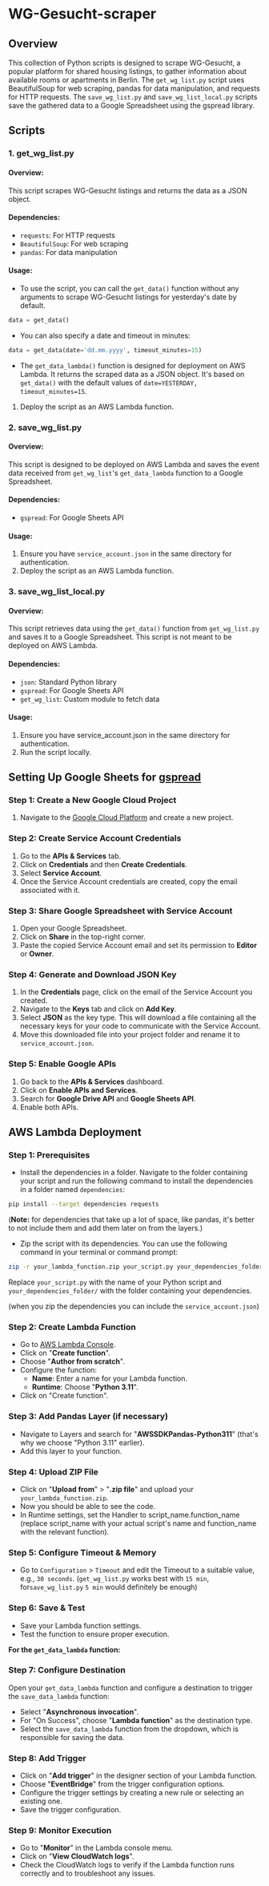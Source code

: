 # WG-Gesucht-scraper

## Overview
This collection of Python scripts is designed to scrape WG-Gesucht, a popular platform for shared housing listings, to gather information about available rooms or apartments in Berlin. The `get_wg_list.py` script uses BeautifulSoup for web scraping, pandas for data manipulation, and requests for HTTP requests. The `save_wg_list.py` and `save_wg_list_local.py` scripts save the gathered data to a Google Spreadsheet using the gspread library.

## Scripts

### 1. get_wg_list.py
#### Overview:
This script scrapes WG-Gesucht listings and returns the data as a JSON object.

#### Dependencies:
- `requests`: For HTTP requests
- `BeautifulSoup`: For web scraping
- `pandas`: For data manipulation

#### Usage:
- To use the script, you can call the `get_data()` function without any arguments to scrape WG-Gesucht listings for yesterday's date by default.
```python
data = get_data()
```

- You can also specify a date and timeout in minutes:
```python
data = get_data(date='dd.mm.yyyy', timeout_minutes=15)
```

- The `get_data_lambda()` function is designed for deployment on AWS Lambda. It returns the scraped data as a JSON object. It's based on `get_data()` with the default values of `date=YESTERDAY, timeout_minutes=15`.

1. Deploy the script as an AWS Lambda function.


### 2.  save_wg_list.py
#### Overview:
This script is designed to be deployed on AWS Lambda and saves the event data received from `get_wg_list`'s `get_data_lambda` function to a Google Spreadsheet.

#### Dependencies:
- `gspread`: For Google Sheets API

#### Usage:
1. Ensure you have `service_account.json` in the same directory for authentication.
2. Deploy the script as an AWS Lambda function.


### 3. save_wg_list_local.py
#### Overview:
This script retrieves data using the `get_data()` function from `get_wg_list.py` and saves it to a Google Spreadsheet. This script is not meant to be deployed on AWS Lambda.

#### Dependencies:
- `json`: Standard Python library
- `gspread`: For Google Sheets API
- `get_wg_list`: Custom module to fetch data

#### Usage:
1. Ensure you have service_account.json in the same directory for authentication.
2. Run the script locally.




## Setting Up Google Sheets for [gspread](https://docs.gspread.org/en/v6.0.0/)

### Step 1: Create a New Google Cloud Project
1. Navigate to the [Google Cloud Platform](https://console.cloud.google.com/) and create a new project.

### Step 2: Create Service Account Credentials
1. Go to the **APIs & Services** tab.
2. Click on **Credentials** and then **Create Credentials**.
3. Select **Service Account**.
4. Once the Service Account credentials are created, copy the email associated with it.

### Step 3: Share Google Spreadsheet with Service Account
1. Open your Google Spreadsheet.
2. Click on **Share** in the top-right corner.
3. Paste the copied Service Account email and set its permission to **Editor** or **Owner**.

### Step 4: Generate and Download JSON Key
1. In the **Credentials** page, click on the email of the Service Account you created.
2. Navigate to the **Keys** tab and click on **Add Key**.
3. Select **JSON** as the key type. This will download a file containing all the necessary keys for your code to communicate with the Service Account.
4. Move this downloaded file into your project folder and rename it to `service_account.json`.

### Step 5: Enable Google APIs
1. Go back to the **APIs & Services** dashboard.
2. Click on **Enable APIs and Services**.
3. Search for **Google Drive API** and **Google Sheets API**.
4. Enable both APIs.




## AWS Lambda Deployment

### Step 1: Prerequisites

- Install the dependencies in a folder. Navigate to the folder containing your script and run the following command to install the dependencies in a folder named `dependencies`:

```bash
pip install --target dependencies requests
```

(**Note:** for dependencies that take up a lot of space, like pandas, it's better to not include them and add them later on from the layers.)

- Zip the script with its dependencies. You can use the following command in your terminal or command prompt:
```bash
zip -r your_lambda_function.zip your_script.py your_dependencies_folder/
```
Replace `your_script.py` with the name of your Python script and `your_dependencies_folder/` with the folder containing your dependencies.

(when you zip the dependencies you can include the `service_account.json`)

### Step 2: Create Lambda Function
- Go to [AWS Lambda Console](https://console.aws.amazon.com/lambda/).
- Click on "**Create function**".
- Choose "**Author from scratch**".
- Configure the function:
    - **Name**: Enter a name for your Lambda function.
    - **Runtime**: Choose "**Python 3.11**".
- Click on "Create function".

### Step 3: Add Pandas Layer (if necessary)
- Navigate to Layers and search for "**AWSSDKPandas-Python311**" (that's why we choose "Python 3.11" earlier).
- Add this layer to your function.

### Step 4: Upload ZIP File
- Click on "**Upload from**" > "**.zip file**" and upload your `your_lambda_function.zip`.
- Now you should be able to see the code.
- In Runtime settings, set the Handler to script_name.function_name (replace script_name with your actual script's name and function_name with the relevant function).

### Step 5: Configure Timeout & Memory
- Go to `Configuration` > `Timeout` and edit the Timeout to a suitable value, e.g., `30 seconds`.
(`get_wg_list.py` works best with `15 min`, for`save_wg_list.py` `5 min` would definitely be enough)

### Step 6: Save & Test
- Save your Lambda function settings.
- Test the function to ensure proper execution.

**For the `get_data_lambda` function:**

### Step 7: Configure Destination
Open your `get_data_lambda` function and configure a destination to trigger the `save_data_lambda` function:
- Select "**Asynchronous invocation**".
- For "On Success", choose "**Lambda function**" as the destination type.
- Select the `save_data_lambda` function from the dropdown, which is responsible for saving the data.

### Step 8: Add Trigger
- Click on "**Add trigger**" in the designer section of your Lambda function.
- Choose "**EventBridge**" from the trigger configuration options.
- Configure the trigger settings by creating a new rule or selecting an existing one.
- Save the trigger configuration.

### Step 9: Monitor Execution
- Go to "**Monitor**" in the Lambda console menu.
- Click on "**View CloudWatch logs**".
- Check the CloudWatch logs to verify if the Lambda function runs correctly and to troubleshoot any issues.
